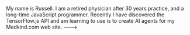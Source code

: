 My name is Russell. I am a retired physician after 30 years practice, and a long-time JavaScript programmer. Recently I have discovered the TensorFlow.js API and am learning to use is to create AI agents for my Medkind.com web site.
--->
